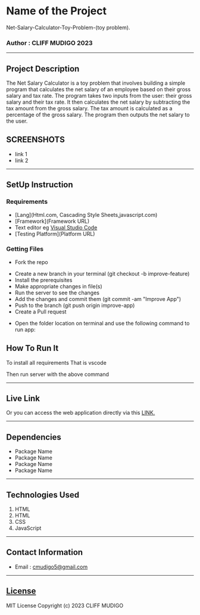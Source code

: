 # Name of the Project
Net-Salary-Calculator-Toy-Problem-(toy problem).
### Author : CLIFF MUDIGO 2023
****
## Project Description
The Net Salary Calculator is a toy problem that involves building a simple program that calculates the net salary of an employee based on their gross salary and tax rate. The program takes two inputs from the user: their gross salary and their tax rate. It then calculates the net salary by subtracting the tax amount from the gross salary. The tax amount is calculated as a percentage of the gross salary. The program then outputs the net salary to the user.

## SCREENSHOTS
- link 1
- link 2


********
## SetUp Instruction
### Requirements
* [Lang](Html.com,
Cascading Style Sheets,javascript.com)
* [Framework](Framework URL)
* Text editor eg [Visual Studio Code](https://code.visualstudio.com/download)
* [Testing Platform](Platform URL)


### Getting Files
* Fork the repo
- Create a new branch in your terminal (git checkout -b improve-feature)
- Install the prerequisites
- Make appropriate changes in file(s)
- Run the server to see the changes
- Add the changes and commit them (git commit -am "Improve App")
- Push to the branch (git push origin improve-app)
- Create a Pull request
* Open the folder location on terminal and use the following command to run app:

## How To Run It

To install all requirements That is vscode


Then run server with the above command
*****
## Live Link
Or you can access the web application directly via this [LINK.](link)
*****
## Dependencies
- Package Name
- Package Name
- Package Name
- Package Name
*****
## Technologies Used
1. HTML
2. HTML
3. CSS
4. JavaScript
*****
## Contact Information
* Email : cmudigo5@gmail.com
*****
## [License](LICENSE)
MIT License
Copyright (c) 2023 CLIFF MUDIGO